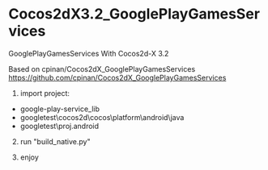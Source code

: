 Cocos2dX3.2_GooglePlayGamesServices
===================================

GooglePlayGamesServices With Cocos2d-X 3.2

Based on 
cpinan/Cocos2dX_GooglePlayGamesServices 
https://github.com/cpinan/Cocos2dX_GooglePlayGamesServices

1. import project:
- google-play-service_lib
- googletest\cocos2d\cocos\platform\android\java
- googletest\proj.android

2. run "build_native.py"

3. enjoy
